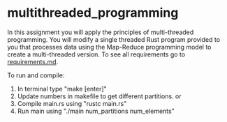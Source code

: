 # multithreaded_programming

In this assignment you will apply the principles of multi-threaded programming.
You will modify a single threaded Rust program provided to you that processes data using the Map-Reduce programming model to create a multi-threaded version.
To see all requirements go to [requirements.md](/requirements.md).

To run and compile:
1. In terminal type "make [enter]"
2. Update numbers in makefile to get different partitions.
or
1. Compile main.rs using "rustc main.rs"
2. Run main using "./main num_partitions num_elements"